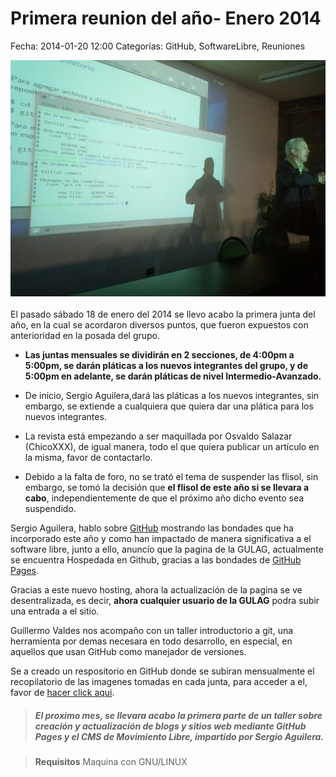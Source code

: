 Primera reunion del año- Enero 2014
==================================

Fecha: 2014-01-20 12:00
Categorías: GitHub, SoftwareLibre, Reuniones

![Guillermo Valdez hablando de Git](../entradas/2014-01-20-reunion-enero-2014/guivaloz.jpg)<br><br>
El pasado sábado 18 de enero del 2014 se llevo acabo la primera junta del año, en la cual se acordaron diversos puntos, que fueron expuestos con anterioridad en la posada del grupo.

* **Las juntas mensuales se dividirán en 2 secciones, de 4:00pm a 5:00pm, se darán pláticas a los nuevos integrantes del grupo, y de 5:00pm en adelante, se darán pláticas de nivel Intermedio-Avanzado.**

* De inicio, Sergio Aguilera,dará las pláticas a los nuevos integrantes, sin embargo, se extiende a cualquiera que quiera dar una plática para los nuevos integrantes.

* La revista está empezando a ser maquillada por  Osvaldo Salazar (ChicoXXX), de igual manera, todo el que quiera publicar un artículo en la misma, favor de contactarlo.

* Debido a la falta de foro, no se trató el tema de suspender las flisol, sin embargo,  se tomó la decisión que **el flisol de este año si se llevara a cabo**, independientemente de que el próximo año dicho evento sea suspendido.

Sergio Aguilera, hablo sobre [GitHub](http://github.com) mostrando las bondades que ha incorporado este año y como han impactado de manera significativa a el software libre, junto a ello, anuncío que la pagina de la GULAG, actualmente se encuentra Hospedada en Github, gracias a las bondades de [GitHub Pages](http://pages.github.com/).



Gracias a este nuevo hosting, ahora la actualización de la pagina se ve desentralizada, es decir, **ahora cualquier usuario de la GULAG** podra subir una entrada a el sitio.

Guillermo Valdes nos acompaño con un taller introductorio a git, una herramienta por demas necesara en todo desarrollo, en especial, en aquellos que usan GitHub como manejador de versiones.

Se a creado un respositorio en GitHub donde se subiran mensualmente el recopilatorio de las imagenes tomadas en cada junta, para acceder a el, favor de [hacer click aqui](https://github.com/GULAG/Imagenes).

>##### El proximo mes, se llevara acabo la primera parte de un taller sobre creación y actualización de blogs y sitios web mediante GitHub Pages y el CMS de Movimiento Libre, impartido por *Sergio Aguilera*.

> **Requisitos**
   Maquina con GNU/LINUX
    


